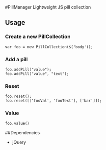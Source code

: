 #PillManager
Lightweight JS pill collection

## Usage
### Create a new PillCollection
    var foo = new PillCollection($('body'));

### Add a pill
    foo.addPill("value");
    foo.addPill("value", "text");

### Reset
    foo.reset();
    foo.reset([['fooVal', 'fooText'], ['bar']]);

### Value
    foo.value()

##Dependencies
- jQuery
